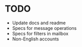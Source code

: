 # TODO

* Update docs and readme
* Specs for message operations
* Specs for filters in mailbox
* Non-English accounts
